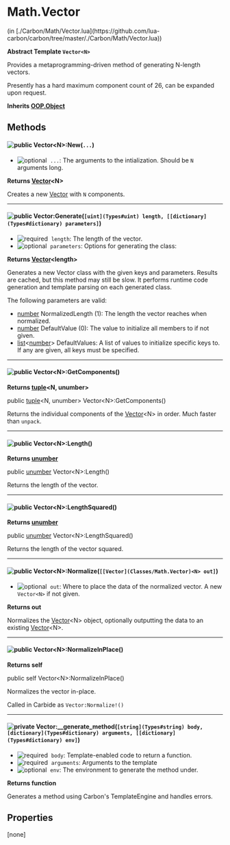 <link href="../../style.css" rel="stylesheet" type="text/css"/>
<h1 class="class-title">Math.Vector</h1>
<span class="file-link">(in [./Carbon/Math/Vector.lua](https://github.com/lua-carbon/carbon/tree/master/./Carbon/Math/Vector.lua))</span><br/>

**Abstract Template <code>Vector&lt;N&gt;</code>**

Provides a metaprogramming-driven method of generating N-length vectors.

Presently has a hard maximum component count of 26, can be expanded upon request.

**Inherits [OOP.Object](Classes/OOP.Object)**

## Methods
<h4 class="method-name"><img alt="public" src="https://img.shields.io/badge/ -public-11b237.svg?style=flat-square" />  Vector&lt;N&gt;:New(<code>...</code>)</h4>

- <img alt="optional" src="https://img.shields.io/badge/%20-optional-0092e6.svg?style=flat-square" />&nbsp;&nbsp;`...`: The arguments to the intialization. Should be `N` arguments long.

**Returns  [Vector](Classes/Math.Vector)&lt;N&gt;**

Creates a new [Vector](Classes/Math.Vector) with `N` components.

<hr/>
<h4 class="method-name"><img alt="public" src="https://img.shields.io/badge/ -public-11b237.svg?style=flat-square" />  Vector:Generate(<code>[uint](Types#uint) length, [[dictionary](Types#dictionary) parameters]</code>)</h4>

- <img alt="required" src="https://img.shields.io/badge/%20-required-ff9600.svg?style=flat-square" />&nbsp;&nbsp;`length`: The length of the vector.
- <img alt="optional" src="https://img.shields.io/badge/%20-optional-0092e6.svg?style=flat-square" />&nbsp;&nbsp;`parameters`: Options for generating the class:

**Returns  [Vector](Classes/Math.Vector)&lt;length&gt;**

Generates a new Vector class with the given keys and parameters. Results are cached, but this method may still be slow.
It performs runtime code generation and template parsing on each generated class.

The following parameters are valid:

- [number](Types#number) NormalizedLength (1): The length the vector reaches when normalized.
- [number](Types#number) DefaultValue (0): The value to initialize all members to if not given.
- [list](Types#list)&lt;[number](Types#number)&gt; DefaultValues: A list of values to initialize specific keys to. If any are given, all keys must be specified.

<hr/>
<h4 class="method-name"><img alt="public" src="https://img.shields.io/badge/ -public-11b237.svg?style=flat-square" />  Vector&lt;N&gt;:GetComponents()</h4>



**Returns  [tuple](Types#tuple)&lt;N, unumber&gt;**

public [tuple](Types#tuple)&lt;N, unumber&gt; Vector&lt;N&gt;:GetComponents()

Returns the individual components of the [Vector](Classes/Math.Vector)&lt;N&gt; in order. Much faster than `unpack`.

<hr/>
<h4 class="method-name"><img alt="public" src="https://img.shields.io/badge/ -public-11b237.svg?style=flat-square" />  Vector&lt;N&gt;:Length()</h4>



**Returns  [unumber](Types#unumber)**

public [unumber](Types#unumber) Vector&lt;N&gt;:Length()

Returns the length of the vector.

<hr/>
<h4 class="method-name"><img alt="public" src="https://img.shields.io/badge/ -public-11b237.svg?style=flat-square" />  Vector&lt;N&gt;:LengthSquared()</h4>



**Returns  [unumber](Types#unumber)**

public [unumber](Types#unumber) Vector&lt;N&gt;:LengthSquared()

Returns the length of the vector squared.

<hr/>
<h4 class="method-name"><img alt="public" src="https://img.shields.io/badge/ -public-11b237.svg?style=flat-square" />  Vector&lt;N&gt;:Normalize(<code>[[Vector](Classes/Math.Vector)&lt;N&gt; out]</code>)</h4>

- <img alt="optional" src="https://img.shields.io/badge/%20-optional-0092e6.svg?style=flat-square" />&nbsp;&nbsp;`out`: Where to place the data of the normalized vector. A new `Vector<N>` if not given.

**Returns  out**

Normalizes the [Vector](Classes/Math.Vector)&lt;N&gt; object, optionally outputting the data to an existing [Vector](Classes/Math.Vector)&lt;N&gt;.

<hr/>
<h4 class="method-name"><img alt="public" src="https://img.shields.io/badge/ -public-11b237.svg?style=flat-square" />  Vector&lt;N&gt;:NormalizeInPlace()</h4>



**Returns  self**

public self Vector&lt;N&gt;:NormalizeInPlace()

Normalizes the vector in-place.

Called in Carbide as `Vector:Normalize!()`

<hr/>
<h4 class="method-name"><img alt="private" src="https://img.shields.io/badge/ -private-d30500.svg?style=flat-square" />  Vector:__generate_method(<code>[string](Types#string) body, [dictionary](Types#dictionary) arguments, [[dictionary](Types#dictionary) env]</code>)</h4>

- <img alt="required" src="https://img.shields.io/badge/%20-required-ff9600.svg?style=flat-square" />&nbsp;&nbsp;`body`: Template-enabled code to return a function.
- <img alt="required" src="https://img.shields.io/badge/%20-required-ff9600.svg?style=flat-square" />&nbsp;&nbsp;`arguments`: Arguments to the template
- <img alt="optional" src="https://img.shields.io/badge/%20-optional-0092e6.svg?style=flat-square" />&nbsp;&nbsp;`env`: The environment to generate the method under.

**Returns  function**

Generates a method using Carbon's TemplateEngine and handles errors.


## Properties
[none]
